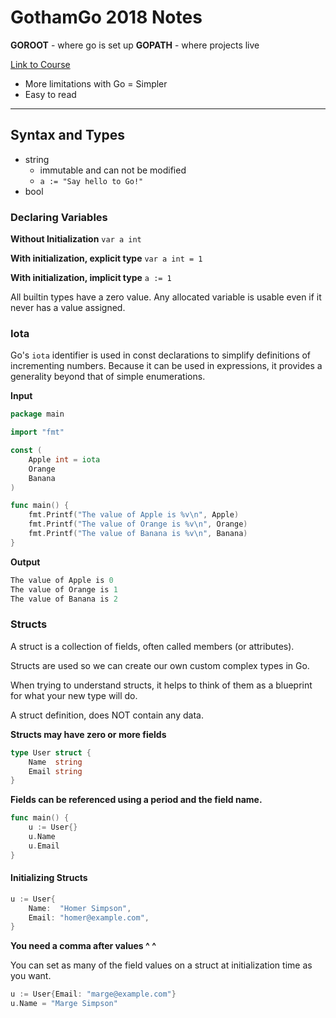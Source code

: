 # GothamGo 2018 Notes

**GOROOT** - where go is set up
**GOPATH** - where projects live

[Link to Course](https://www.gopherguides.com/)

* More limitations with Go = Simpler
* Easy to read

---

## Syntax and Types

* string
    * immutable and can not be modified
    * `a := "Say hello to Go!"`
* bool

### Declaring Variables

**Without Initialization**
`var a int`

**With initialization, explicit type**
`var a int = 1`

**With initialization, implicit type**
`a := 1`

All builtin types have a zero value. Any allocated variable is usable even if it never has a value assigned.

### Iota
Go's `iota` identifier is used in const declarations to simplify definitions of incrementing numbers. Because it can be used in expressions, it provides a generality beyond that of simple enumerations.

**Input**
```go
package main

import "fmt"

const (
	Apple int = iota
	Orange
	Banana
)

func main() {
	fmt.Printf("The value of Apple is %v\n", Apple)
	fmt.Printf("The value of Orange is %v\n", Orange)
	fmt.Printf("The value of Banana is %v\n", Banana)
}
```

**Output**
```go
The value of Apple is 0
The value of Orange is 1
The value of Banana is 2
```

### Structs

A struct is a collection of fields, often called members (or attributes).

Structs are used so we can create our own custom complex types in Go.

When trying to understand structs, it helps to think of them as a blueprint for what your new type will do.

A struct definition, does NOT contain any data.

**Structs may have zero or more fields**
```go
type User struct {
	Name  string
	Email string
}
```

**Fields can be referenced using a period and the field name.**
```go
func main() {
	u := User{}
	u.Name
	u.Email
}
```

#### Initializing Structs

```go
u := User{
	Name:  "Homer Simpson",
	Email: "homer@example.com",
}
```
**You need a comma after values ^ ^**

You can set as many of the field values on a struct at initialization time as you want.
```go
u := User{Email: "marge@example.com"}
u.Name = "Marge Simpson"
```

